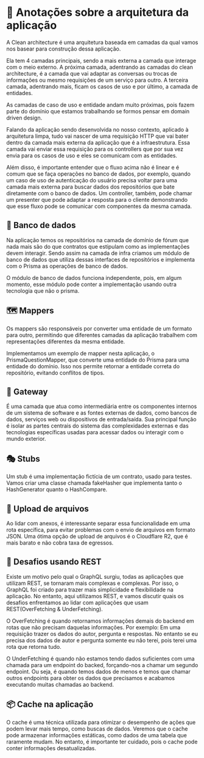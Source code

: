 # 🌟 Anotações sobre a arquitetura da aplicação

A Clean architecture é uma arquitetura baseada em camadas da qual vamos nos basear para construção dessa aplicação.

Ela tem 4 camadas principais, sendo a mais externa a camada que interage com o meio externo. A próxima camada, adentrando as camadas do clean architecture, é a camada que vai adaptar as conversas ou trocas de informações ou mesmo requisições de um serviço para outro. A terceira camada, adentrando mais, ficam os casos de uso e por último, a camada de entidades.

As camadas de caso de uso e entidade andam muito próximas, pois fazem parte do domínio que estamos trabalhando se formos pensar em domain driven design.

Falando da aplicação sendo desenvolvida no nosso contexto, aplicado à arquitetura limpa, tudo vai nascer de uma requisição HTTP que vai bater dentro da camada mais externa da aplicação que é a infraestrutura. Essa camada vai enviar essa requisição para os controllers que por sua vez envia para os casos de uso e eles se comunicam com as entidades.

Além disso, é importante entender que o fluxo acima não é linear e é comum que se faça operações no banco de dados, por exemplo, quando um caso de uso de autenticação do usuário precisa voltar para uma camada mais externa para buscar dados dos repositórios que bate diretamente com o banco de dados. Um controller, também, pode chamar um presenter que pode adaptar a resposta para o cliente demonstrando que esse fluxo pode se comunicar com componentes da mesma camada.


## 🎲 Banco de dados

Na aplicação temos os repositórios na camada de domínio de fórum que nada mais são do que contratos que estipulam como as implementações devem interagir. Sendo assim na camada de infra criamos um módulo de banco de dados que utiliza dessas interfaces de repositórios e implementa com o Prisma as operações de banco de dados. 

O módulo de banco de dados funciona independente, pois, em algum momento, esse módulo pode conter a implementação usando outra tecnologia que não o prisma.

## 🗺️ Mappers

Os mappers são responsáveis por converter uma entidade de um formato para outro, permitindo que diferentes camadas da aplicação trabalhem com representações diferentes da mesma entidade.

Implementamos um exemplo de mapper nesta aplicação, o PrismaQuestionMapper, que converte uma entidade do Prisma para uma entidade do domínio. Isso nos permite retornar a entidade correta do repositório, evitando conflitos de tipos.

## 🚪 Gateway

É uma camada que atua como intermediária entre os componentes internos de um sistema de software e as fontes externas de dados, como bancos de dados, serviços web ou dispositivos de entrada/saída. Sua principal função é isolar as partes centrais do sistema das complexidades externas e das tecnologias específicas usadas para acessar dados ou interagir com o mundo exterior.

## 🎭 Stubs

Um stub é uma implementação fictícia de um contrato, usado para testes. Vamos criar uma classe chamada fakeHasher que implementa tanto o HashGenerator quanto o HashCompare.

## 📂 Upload de arquivos

Ao lidar com anexos, é interessante separar essa funcionalidade em uma rota específica, para evitar problemas com o envio de arquivos em formato JSON.
Uma ótima opção de upload de arquivos é o Cloudflare R2, que é mais barato e não cobra taxa de egressos.

## 🤷 Desafios usando REST

Existe um motivo pelo qual o GraphQL surgiu, todas as aplicações que utilizam REST, se tornaram mais complexas e complexas. Por isso, o GraphQL foi criado para trazer mais simplicidade e flexibilidade na aplicação.
No entanto, aqui utilizamos REST, e vamos discutir quais os desafios enfrentamos ao lidar com aplicações que usam REST(OverFetching & UnderFetching).

O OverFetching é quando retornamos informações demais do backend em rotas que não precisam daquelas informações. Por exemplo: Em uma requisição trazer os dados do autor, pergunta e respostas. No entanto se eu precisa dos dados de autor e pergunta somente eu não terei, pois terei uma rota que retorna tudo.

O UnderFetching é quando não estamos tendo dados suficientes com uma chamada para um endpoint do backed, forçando-nos a chamar um segundo endpoint. Ou seja, é quando temos dados de menos e temos que chamar outros endpoints para obter os dados que precisamos e acabamos executando muitas chamadas ao backend.

## 📦 Cache na aplicação

O cache é uma técnica utilizada para otimizar o desempenho de ações que podem levar mais tempo, como buscas de dados. Veremos que o cache pode armazenar informações estáticas, como dados de uma tabela que raramente mudam. No entanto, é importante ter cuidado, pois o cache pode conter informações desatualizadas.